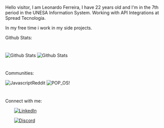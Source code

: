 
Hello visitor, I am Leonardo Ferreira, I have 22 years old and I'm in the 7th period in the UNESA Information System. Working with API Integrations at Spread Tecnologia.

In my free time i work in my side projects.

Github Stats:

#

![Github Stats](https://github-readme-stats.anuraghazra1.vercel.app/api?username=leoff00&show_icons=true&include_all_commits=true&theme=dark)
![Github Stats](https://github-readme-stats.vercel.app/api/top-langs/?username=leoff00&layout=compact&langs_count=10&theme=dark)
#

Communities: 

![JavascriptReddit](https://img.shields.io/reddit/subreddit-subscribers/javascript?label=Javascript%20subreddit&logo=Reddit&logoColor=orange&style=social)
![POP_OS!](https://img.shields.io/reddit/subreddit-subscribers/pop_os?color=orange&label=Pop_OS%20subreddit&logo=Reddit&logoColor=darkblue&style=social)

#

Connect with me: 

&nbsp;&nbsp;&nbsp;&nbsp;&nbsp;&nbsp;
<a href="https://www.linkedin.com/in/leonardo-ferreira-253a60173/" target="_blank">
<img src="https://img.shields.io/badge/linkedin-%23039BE5.svg?style=for-the-badge&logo=linkedin" alt="LinkedIn">
</a>

&nbsp;&nbsp;&nbsp;&nbsp;&nbsp;&nbsp;
<a href="https://discordapp.com/users/241680344791646209" target="_blank">
<img src="https://img.shields.io/badge/discord-%23039BE5.svg?style=for-the-badge&logo=discord" alt="Discord">
</a>
